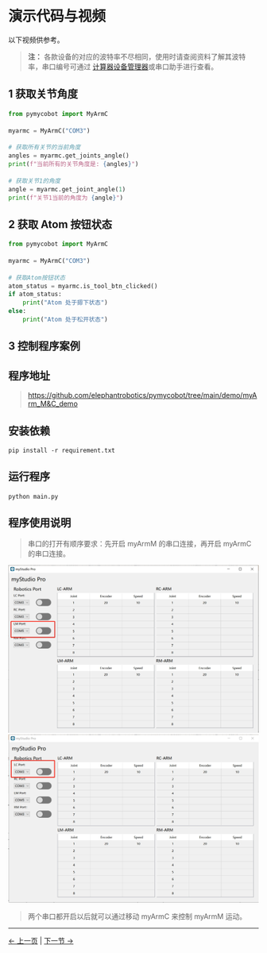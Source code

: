 # 演示代码与视频

以下视频供参考。

> **注：** 各款设备的对应的波特率不尽相同，使用时请查阅资料了解其波特率，串口编号可通过 [计算器设备管理器](https://docs.elephantrobotics.com/docs/gitbook-en/4-BasicApplication/4.1-myStudio/4.1.1-myStudio_download_driverinstalled.html#4113-how-to-distinguish-between-cp210x-chip-and-cp34x-chip)或串口助手进行查看。

## 1 获取关节角度

```python
from pymycobot import MyArmC

myarmc = MyArmC("COM3")

# 获取所有关节的当前角度
angles = myarmc.get_joints_angle()
print(f"当前所有的关节角度是: {angles}")

# 获取关节1的角度
angle = myarmc.get_joint_angle(1)
print(f"关节1当前的角度为 {angle}")
```

## 2 获取 Atom 按钮状态

```python
from pymycobot import MyArmC

myarmc = MyArmC("COM3")

# 获取Atom按钮状态
atom_status = myarmc.is_tool_btn_clicked()
if atom_status:
    print("Atom 处于摁下状态")
else:
    print("Atom 处于松开状态")

```

## 3 控制程序案例

## 程序地址
> https://github.com/elephantrobotics/pymycobot/tree/main/demo/myArm_M&C_demo

## 安装依赖

```shell
pip install -r requirement.txt
```

## 运行程序

```shell
python main.py
```

## 程序使用说明

> 串口的打开有顺序要求：先开启 myArmM 的串口连接，再开启 myArmC 的串口连接。

<img src="../../../resources/4-FunctionsAndApplications/6-SDKDevelopment/5.1 -BasedOnPythonDevelopmentAndUse/6_example/app_1.png" alt="7.1.1-7" style="zoom: 50%;" />

<img src="../../../resources/4-FunctionsAndApplications/6-SDKDevelopment/5.1 -BasedOnPythonDevelopmentAndUse/6_example/app_2.png" alt="7.1.1-1" style="zoom: 50%;" />

> 两个串口都开启以后就可以通过移动 myArmC 来控制 myArmM 运动。

---

[← 上一页](5_Handle_control.md) | [下一节 →](../5.2-DevelopmentAndUseBasedOnROS1/1_download.md)

